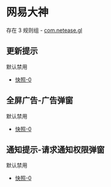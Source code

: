 # 网易大神

存在 3 规则组 - [com.netease.gl](/src/apps/com.netease.gl.ts)

## 更新提示

默认禁用

- [快照-0](https://i.gkd.li/i/12883135)

## 全屏广告-广告弹窗

默认禁用

- [快照-0](https://i.gkd.li/i/12883277)

## 通知提示-请求通知权限弹窗

默认禁用

- [快照-0](https://i.gkd.li/i/13072071)
